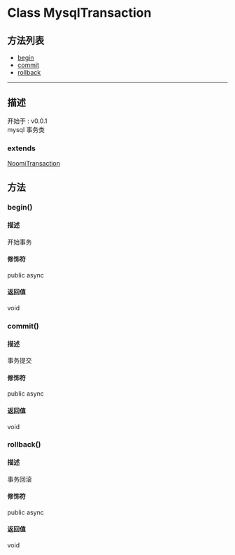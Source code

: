 # Class MysqlTransaction
## 方法列表
+ [begin](#METHOD_begin)
+ [commit](#METHOD_commit)
+ [rollback](#METHOD_rollback)
  
---
## 描述
<font class="since">开始于 : v0.0.1</font>  
mysql 事务类  
### extends
<font class='datatype'>[NoomiTransaction](/webroute/api/noomitransaction)</font>  
## 方法
### <a id="METHOD_begin">begin()</a>
#### 描述
开始事务  
#### 修饰符
<font class="modifier">public  async</font>  
#### 返回值
void  
### <a id="METHOD_commit">commit()</a>
#### 描述
事务提交  
#### 修饰符
<font class="modifier">public  async</font>  
#### 返回值
void  
### <a id="METHOD_rollback">rollback()</a>
#### 描述
事务回滚  
#### 修饰符
<font class="modifier">public  async</font>  
#### 返回值
void  
